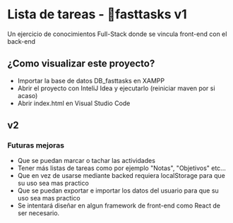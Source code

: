 # Lista de tareas - 📝fasttasks v1
Un ejercicio de conocimientos Full-Stack donde se vincula front-end con el back-end

## ¿Como visualizar este proyecto?
* Importar la base de datos DB_fasttasks en XAMPP
* Abrir el proyecto con InteliJ Idea y ejecutarlo (reiniciar maven por si acaso)
* Abrir index.html en Visual Studio Code

## v2

### Futuras mejoras

* Que se puedan marcar o tachar las actividades
* Tener más listas de tareas como por ejemplo "Notas", "Objetivos" etc...
* Que en vez de usarse mediante backed requiera localStorage para que su uso sea mas practico
* Que se puedan exportar e importar los datos del usuario para que su uso sea mas practico
* Se intentará diseñar en algun framework de front-end como React de ser necesario.

<br>
